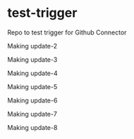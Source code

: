 # test-trigger
Repo to test trigger for Github Connector

Making update-2

Making update-3

Making update-4

Making update-5

Making update-6

Making update-7

Making update-8


